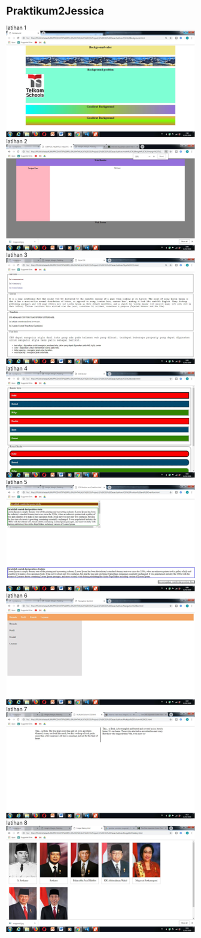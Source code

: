 # Praktikum2Jessica
latihan 1
![alt text](https://github.com/KadekJ/Praktikum2Jessica/blob/master/latihan%201.jpg)
latihan 2
![alt text](https://github.com/KadekJ/Praktikum2Jessica/blob/master/latihan%202.jpg)
latihan 3
![alt text](https://github.com/KadekJ/Praktikum2Jessica/blob/master/latihan%203.jpg)
latihan 4
![alt text](https://github.com/KadekJ/Praktikum2Jessica/blob/master/latihan%204.jpg)
latihan 5
![alt text](https://github.com/KadekJ/Praktikum2Jessica/blob/master/latihan%205.jpg)
latihan 6
![alt text](https://github.com/KadekJ/Praktikum2Jessica/blob/master/latihan%206.jpg)
latihan 7
![alt text](https://github.com/KadekJ/Praktikum2Jessica/blob/master/latihan%207.jpg)
latihan 8
![alt text](https://github.com/KadekJ/Praktikum2Jessica/blob/master/latihan%208.jpg)

